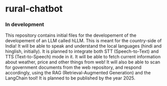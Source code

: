 # rural-chatbot

### In development

This repository contains initial files for the developement of the developement of an LLM called hLLM. This is meant for the country-side of India! It will be able to speak and understand the local languages (hindi and hinglish, initially). It is planned to integrate both STT (Speech-to-Text) and TTS (Text-to-Speech) mode in it. It will be able to fetch current information about weather, price and other things from web! It will also be able to scan for government documents from the web repository, and respond accordingly, using the RAG (Retrieval-Augmented Generation) and the LangChain tool! It is planned to be published by the year 2025.
